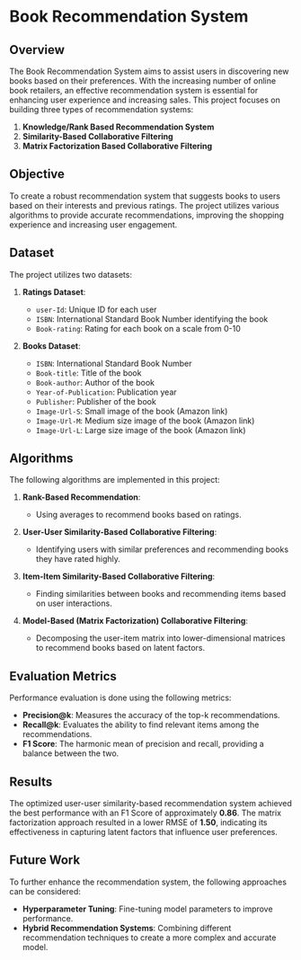 # Book Recommendation System

## Overview

The Book Recommendation System aims to assist users in discovering new books based on their preferences. With the increasing number of online book retailers, an effective recommendation system is essential for enhancing user experience and increasing sales. This project focuses on building three types of recommendation systems:

1. **Knowledge/Rank Based Recommendation System**
2. **Similarity-Based Collaborative Filtering**
3. **Matrix Factorization Based Collaborative Filtering**

## Objective

To create a robust recommendation system that suggests books to users based on their interests and previous ratings. The project utilizes various algorithms to provide accurate recommendations, improving the shopping experience and increasing user engagement.

## Dataset

The project utilizes two datasets:

1. **Ratings Dataset**:
   - `user-Id`: Unique ID for each user
   - `ISBN`: International Standard Book Number identifying the book
   - `Book-rating`: Rating for each book on a scale from 0-10

2. **Books Dataset**:
   - `ISBN`: International Standard Book Number
   - `Book-title`: Title of the book
   - `Book-author`: Author of the book
   - `Year-of-Publication`: Publication year
   - `Publisher`: Publisher of the book
   - `Image-Url-S`: Small image of the book (Amazon link)
   - `Image-Url-M`: Medium size image of the book (Amazon link)
   - `Image-Url-L`: Large size image of the book (Amazon link)

## Algorithms

The following algorithms are implemented in this project:

1. **Rank-Based Recommendation**: 
   - Using averages to recommend books based on ratings.

2. **User-User Similarity-Based Collaborative Filtering**:
   - Identifying users with similar preferences and recommending books they have rated highly.

3. **Item-Item Similarity-Based Collaborative Filtering**:
   - Finding similarities between books and recommending items based on user interactions.

4. **Model-Based (Matrix Factorization) Collaborative Filtering**:
   - Decomposing the user-item matrix into lower-dimensional matrices to recommend books based on latent factors.

## Evaluation Metrics

Performance evaluation is done using the following metrics:

- **Precision@k**: Measures the accuracy of the top-k recommendations.
- **Recall@k**: Evaluates the ability to find relevant items among the recommendations.
- **F1 Score**: The harmonic mean of precision and recall, providing a balance between the two.

## Results

The optimized user-user similarity-based recommendation system achieved the best performance with an F1 Score of approximately **0.86**. The matrix factorization approach resulted in a lower RMSE of **1.50**, indicating its effectiveness in capturing latent factors that influence user preferences.

## Future Work

To further enhance the recommendation system, the following approaches can be considered:

- **Hyperparameter Tuning**: Fine-tuning model parameters to improve performance.
- **Hybrid Recommendation Systems**: Combining different recommendation techniques to create a more complex and accurate model.
